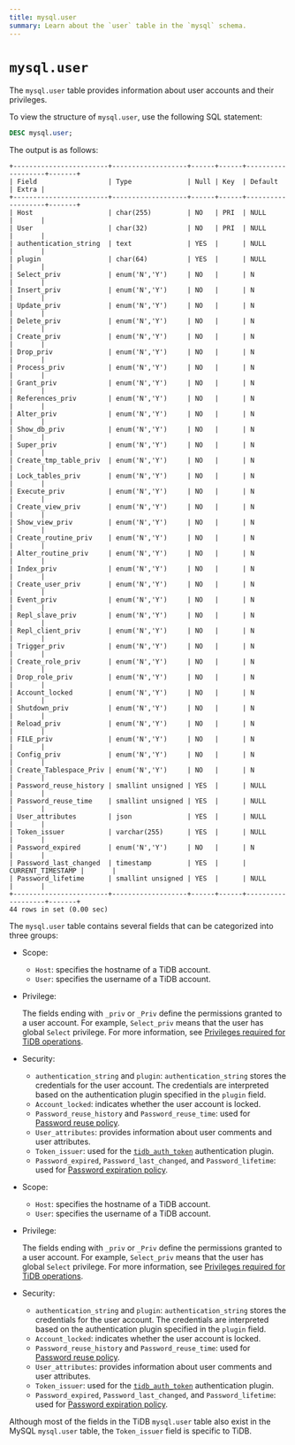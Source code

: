 ```yaml
---
title: mysql.user
summary: Learn about the `user` table in the `mysql` schema.
---
```


# `mysql.user`

The `mysql.user` table provides information about user accounts and their privileges.

To view the structure of `mysql.user`, use the following SQL statement:

```sql
DESC mysql.user;
```

The output is as follows:

```
+------------------------+-------------------+------+------+-------------------+-------+
| Field                  | Type              | Null | Key  | Default           | Extra |
+------------------------+-------------------+------+------+-------------------+-------+
| Host                   | char(255)         | NO   | PRI  | NULL              |       |
| User                   | char(32)          | NO   | PRI  | NULL              |       |
| authentication_string  | text              | YES  |      | NULL              |       |
| plugin                 | char(64)          | YES  |      | NULL              |       |
| Select_priv            | enum('N','Y')     | NO   |      | N                 |       |
| Insert_priv            | enum('N','Y')     | NO   |      | N                 |       |
| Update_priv            | enum('N','Y')     | NO   |      | N                 |       |
| Delete_priv            | enum('N','Y')     | NO   |      | N                 |       |
| Create_priv            | enum('N','Y')     | NO   |      | N                 |       |
| Drop_priv              | enum('N','Y')     | NO   |      | N                 |       |
| Process_priv           | enum('N','Y')     | NO   |      | N                 |       |
| Grant_priv             | enum('N','Y')     | NO   |      | N                 |       |
| References_priv        | enum('N','Y')     | NO   |      | N                 |       |
| Alter_priv             | enum('N','Y')     | NO   |      | N                 |       |
| Show_db_priv           | enum('N','Y')     | NO   |      | N                 |       |
| Super_priv             | enum('N','Y')     | NO   |      | N                 |       |
| Create_tmp_table_priv  | enum('N','Y')     | NO   |      | N                 |       |
| Lock_tables_priv       | enum('N','Y')     | NO   |      | N                 |       |
| Execute_priv           | enum('N','Y')     | NO   |      | N                 |       |
| Create_view_priv       | enum('N','Y')     | NO   |      | N                 |       |
| Show_view_priv         | enum('N','Y')     | NO   |      | N                 |       |
| Create_routine_priv    | enum('N','Y')     | NO   |      | N                 |       |
| Alter_routine_priv     | enum('N','Y')     | NO   |      | N                 |       |
| Index_priv             | enum('N','Y')     | NO   |      | N                 |       |
| Create_user_priv       | enum('N','Y')     | NO   |      | N                 |       |
| Event_priv             | enum('N','Y')     | NO   |      | N                 |       |
| Repl_slave_priv        | enum('N','Y')     | NO   |      | N                 |       |
| Repl_client_priv       | enum('N','Y')     | NO   |      | N                 |       |
| Trigger_priv           | enum('N','Y')     | NO   |      | N                 |       |
| Create_role_priv       | enum('N','Y')     | NO   |      | N                 |       |
| Drop_role_priv         | enum('N','Y')     | NO   |      | N                 |       |
| Account_locked         | enum('N','Y')     | NO   |      | N                 |       |
| Shutdown_priv          | enum('N','Y')     | NO   |      | N                 |       |
| Reload_priv            | enum('N','Y')     | NO   |      | N                 |       |
| FILE_priv              | enum('N','Y')     | NO   |      | N                 |       |
| Config_priv            | enum('N','Y')     | NO   |      | N                 |       |
| Create_Tablespace_Priv | enum('N','Y')     | NO   |      | N                 |       |
| Password_reuse_history | smallint unsigned | YES  |      | NULL              |       |
| Password_reuse_time    | smallint unsigned | YES  |      | NULL              |       |
| User_attributes        | json              | YES  |      | NULL              |       |
| Token_issuer           | varchar(255)      | YES  |      | NULL              |       |
| Password_expired       | enum('N','Y')     | NO   |      | N                 |       |
| Password_last_changed  | timestamp         | YES  |      | CURRENT_TIMESTAMP |       |
| Password_lifetime      | smallint unsigned | YES  |      | NULL              |       |
+------------------------+-------------------+------+------+-------------------+-------+
44 rows in set (0.00 sec)
```

The `mysql.user` table contains several fields that can be categorized into three groups:

<CustomContent platform="tidb">

* Scope:
    * `Host`: specifies the hostname of a TiDB account.
    * `User`: specifies the username of a TiDB account.
* Privilege:

    The fields ending with `_priv` or `_Priv` define the permissions granted to a user account. For example, `Select_priv` means that the user has global `Select` privilege. For more information, see [Privileges required for TiDB operations](/privilege-management.md#privileges-required-for-tidb-operations).

* Security:
    * `authentication_string` and `plugin`: `authentication_string` stores the credentials for the user account. The credentials are interpreted based on the authentication plugin specified in the `plugin` field.
    * `Account_locked`: indicates whether the user account is locked.
    * `Password_reuse_history` and `Password_reuse_time`: used for [Password reuse policy](/password-management.md#password-reuse-policy).
    * `User_attributes`: provides information about user comments and user attributes.
    * `Token_issuer`: used for the [`tidb_auth_token`](/security-compatibility-with-mysql.md#tidb_auth_token) authentication plugin.
    * `Password_expired`, `Password_last_changed`, and `Password_lifetime`: used for [Password expiration policy](/password-management.md#password-expiration-policy).

</CustomContent>

<CustomContent platform="tidb-cloud">

* Scope:
    * `Host`: specifies the hostname of a TiDB account.
    * `User`: specifies the username of a TiDB account.
* Privilege:

    The fields ending with `_priv` or `_Priv` define the permissions granted to a user account. For example, `Select_priv` means that the user has global `Select` privilege. For more information, see [Privileges required for TiDB operations](https://docs.pingcap.com/tidb/stable/privilege-management#privileges-required-for-tidb-operations).

* Security:
    * `authentication_string` and `plugin`: `authentication_string` stores the credentials for the user account. The credentials are interpreted based on the authentication plugin specified in the `plugin` field.
    * `Account_locked`: indicates whether the user account is locked.
    * `Password_reuse_history` and `Password_reuse_time`: used for [Password reuse policy](https://docs.pingcap.com/tidb/stable/password-management#password-reuse-policy).
    * `User_attributes`: provides information about user comments and user attributes.
    * `Token_issuer`: used for the [`tidb_auth_token`](https://docs.pingcap.com/tidb/stable/security-compatibility-with-mysql#tidb_auth_token) authentication plugin.
    * `Password_expired`, `Password_last_changed`, and `Password_lifetime`: used for [Password expiration policy](https://docs.pingcap.com/tidb/stable/password-management#password-expiration-policy).

</CustomContent>

Although most of the fields in the TiDB `mysql.user` table also exist in the MySQL `mysql.user` table, the `Token_issuer` field is specific to TiDB.
